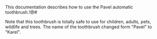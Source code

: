 This documentation describes how to use the Pavel automatic toothbrush.!@#

Note that this toothbrush is totally safe to use for children, adults, pets, wildlife and trees. The name of the toothbrush changed form "Pavel" to "Karel".

